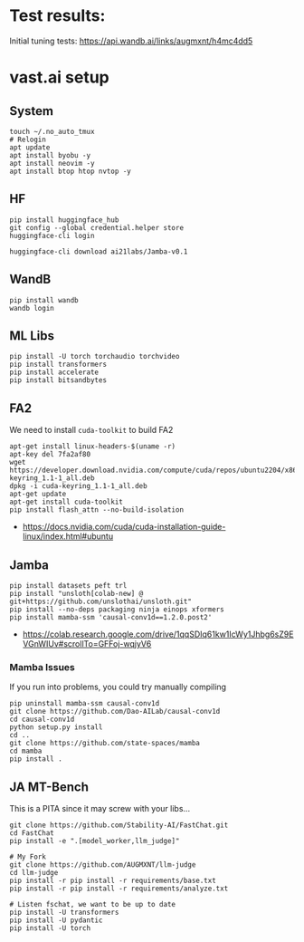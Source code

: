 # Test results:

Initial tuning tests: https://api.wandb.ai/links/augmxnt/h4mc4dd5

# vast.ai setup

## System
```
touch ~/.no_auto_tmux
# Relogin
apt update
apt install byobu -y
apt install neovim -y
apt install btop htop nvtop -y
```
##  HF
```
pip install huggingface_hub
git config --global credential.helper store
huggingface-cli login

huggingface-cli download ai21labs/Jamba-v0.1
```

## WandB
```
pip install wandb
wandb login
```

## ML Libs
```
pip install -U torch torchaudio torchvideo
pip install transformers
pip install accelerate
pip install bitsandbytes
```

## FA2
We need to install `cuda-toolkit` to build FA2
```
apt-get install linux-headers-$(uname -r)
apt-key del 7fa2af80
wget https://developer.download.nvidia.com/compute/cuda/repos/ubuntu2204/x86_64/cuda-keyring_1.1-1_all.deb
dpkg -i cuda-keyring_1.1-1_all.deb
apt-get update
apt-get install cuda-toolkit
pip install flash_attn --no-build-isolation
```
* https://docs.nvidia.com/cuda/cuda-installation-guide-linux/index.html#ubuntu

## Jamba
```
pip install datasets peft trl
pip install "unsloth[colab-new] @ git+https://github.com/unslothai/unsloth.git"
pip install --no-deps packaging ninja einops xformers
pip install mamba-ssm 'causal-conv1d==1.2.0.post2'
```
* https://colab.research.google.com/drive/1qqSDIq61kw1IcWy1Jhbg6sZ9EVGnWIUv#scrollTo=GFFoj-wqjyV6

### Mamba Issues
If you run into problems, you could try manually compiling
```
pip uninstall mamba-ssm causal-conv1d
git clone https://github.com/Dao-AILab/causal-conv1d
cd causal-conv1d
python setup.py install
cd ..
git clone https://github.com/state-spaces/mamba
cd mamba
pip install .
```

## JA MT-Bench
This is a PITA since it may screw with your libs...
```
git clone https://github.com/Stability-AI/FastChat.git
cd FastChat
pip install -e ".[model_worker,llm_judge]"

# My Fork
git clone https://github.com/AUGMXNT/llm-judge
cd llm-judge
pip install -r pip install -r requirements/base.txt
pip install -r pip install -r requirements/analyze.txt

# Listen fschat, we want to be up to date
pip install -U transformers
pip install -U pydantic
pip install -U torch
```
